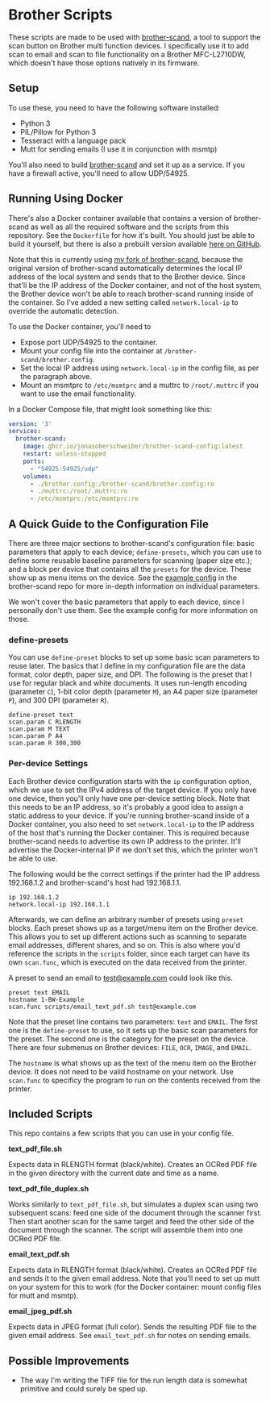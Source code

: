 # Brother Scripts

These scripts are made to be used with [brother-scand](https://github.com/rumpeltux/brother-scand),
a tool to support the scan button on Brother multi function devices. I
specifically use it to add scan to email and scan to file functionality on a
Brother MFC-L2710DW, which doesn't have those options natively in its firmware.

## Setup

To use these, you need to have the following software installed:

- Python 3
- PIL/Pillow for Python 3
- Tesseract with a language pack
- Mutt for sending emails (I use it in conjunction with msmtp)

You'll also need to build [brother-scand](https://github.com/rumpeltux/brother-scand)
and set it up as a service. If you have a firewall active, you'll need to allow
UDP/54925.

## Running Using Docker

There's also a Docker container available that contains a version of
brother-scand as well as all the required software and the scripts from this
repository. See the `Dockerfile` for how it's built. You should just be able to
build it yourself, but there is also a prebuilt version available
[here on GitHub](https://github.com/jonasoberschweiber/brother-scand-config/pkgs/container/brother-scand-config).

Note that this is currently using [my fork of brother-scand](https://github.com/jonasoberschweiber/brother-scand),
because the original version of brother-scand automatically determines the
local IP address of the local system and sends that to the Brother device. Since
that'll be the IP address of the Docker container, and not of the host system,
the Brother device won't be able to reach brother-scand running inside of the
container. So I've added a new setting called `network.local-ip` to override the
automatic detection.

To use the Docker container, you'll need to

- Expose port UDP/54925 to the container.
- Mount your config file into the container at `/brother-scand/brother.config`.
- Set the local IP address using `network.local-ip` in the config file, as per
  the paragraph above.
- Mount an msmtprc to `/etc/msmtprc` and a muttrc to `/root/.muttrc` if you want
  to use the email functionality.

In a Docker Compose file, that might look something like this:

```yaml
version: '3'
services:
  brother-scand:
    image: ghcr.io/jonasoberschweiber/brother-scand-config:latest
    restart: unless-stopped
    ports:
      - "54925:54925/udp"
    volumes:
      - ./brother.config:/brother-scand/brother.config:ro
      - ./muttrc:/root/.muttrc:ro
      - /etc/msmtprc:/etc/msmtprc:ro
```

## A Quick Guide to the Configuration File

There are three major sections to brother-scand's configuration file: basic
parameters that apply to each device; `define-presets`, which you can use to
define some reusable baseline parameters for scanning (paper size etc.); and
a block per device that contains all the `presets` for the device. These show
up as menu items on the device. See the [example config](https://github.com/rumpeltux/brother-scand/blob/master/out/brother.config)
in the brother-scand repo for more in-depth information on individual parameters.

We won't cover the basic parameters that apply to each device, since I
personally don't use them. See the example config for more information on those.

### define-presets

You can use `define-preset` blocks to set up some basic scan parameters to reuse
later. The basics that I define in my configuration file are the data format,
color depth, paper size, and DPI. The following is the preset that I use for
regular black and white documents. It uses run-length encoding (parameter `C`),
1-bit color depth (parameter `M`), an A4 paper size (parameter `P`), and 300
DPI (parameter `R`).

```
define-preset text
scan.param C RLENGTH
scan.param M TEXT
scan.param P A4
scan.param R 300,300
```

### Per-device Settings

Each Brother device configuration starts with the `ip` configuration option,
which we use to set the IPv4 address of the target device. If you only have one
device, then you'll only have one per-device setting block. Note that this needs
to be an IP address, so it's probably a good idea to assign a static address to
your device. If you're running brother-scand inside of a Docker container, you
also need to set `network.local-ip` to the IP address of the host that's running
the Docker container. This is required because brother-scand needs to advertise
its own IP address to the printer. It'll advertise the Docker-internal IP if we
don't set this, which the printer won't be able to use.

The following would be the correct settings if the printer had the IP address
192.168.1.2 and brother-scand's host had 192.168.1.1.

```
ip 192.168.1.2
network.local-ip 192.168.1.1
```

Afterwards, we can define an arbitrary number of presets using `preset` blocks.
Each preset shows up as a target/menu item on the Brother device. This allows
you to set up different actions such as scanning to separate email addresses,
different shares, and so on. This is also where you'd reference the scripts
in the `scripts` folder, since each target can have its own `scan.func`, which
is executed on the data received from the printer.

A preset to send an email to test@example.com could look like this.

```
preset text EMAIL
hostname 1-BW-Example
scan.func scripts/email_text_pdf.sh test@example.com
```

Note that the preset line contains two parameters: `text` and `EMAIL`. The first
one is the `define-preset` to use, so it sets up the basic scan parameters for
the preset. The second one is the category for the preset on the device. There
are four submenus on Brother devices: `FILE`, `OCR`, `IMAGE`, and `EMAIL`.

The `hostname` is what shows up as the text of the menu item on the Brother
device. It does not need to be valid hostname on your network. Use `scan.func`
to specificy the program to run on the contents received from the printer.

## Included Scripts

This repo contains a few scripts that you can use in your config file.

**text_pdf_file.sh**

Expects data in RLENGTH format (black/white). Creates an OCRed PDF file in the
given directory with the current date and time as a name.

**text_pdf_file_duplex.sh**

Works similarly to `text_pdf_file.sh`, but simulates a duplex scan using two
subsequent scans: feed one side of the document through the scanner first. Then
start another scan for the same target and feed the other side of the document
through the scanner. The script will assemble them into one OCRed PDF file.

**email_text_pdf.sh**

Expects data in RLENGTH format (black/white). Creates an OCRed PDF file and
sends it to the given email address. Note that you'll need to set up mutt on
your system for this to work (for the Docker container: mount config files for
mutt and msmtp).

**email_jpeg_pdf.sh**

Expects data in JPEG format (full color). Sends the resulting PDF file to the
given email address. See `email_text_pdf.sh` for notes on sending emails.

## Possible Improvements

- The way I'm writing the TIFF file for the run length data is somewhat
  primitive and could surely be sped up.
